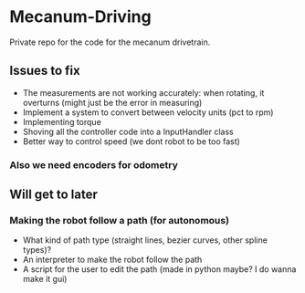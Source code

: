 # Mecanum-Driving

Private repo for the code for the mecanum drivetrain.

## Issues to fix
- The measurements are not working accurately: when rotating, it overturns (might just be the error in measuring)
- Implement a system to convert between velocity units (pct to rpm)
- Implementing torque
- Shoving all the controller code into a InputHandler class
- Better way to control speed (we dont robot to be too fast)

### Also we need encoders for odometry

## Will get to later
### Making the robot follow a path (for autonomous)
- What kind of path type (straight lines, bezier curves, other spline types)?
- An interpreter to make the robot follow the path
- A script for the user to edit the path (made in python maybe? I do wanna make it gui)
